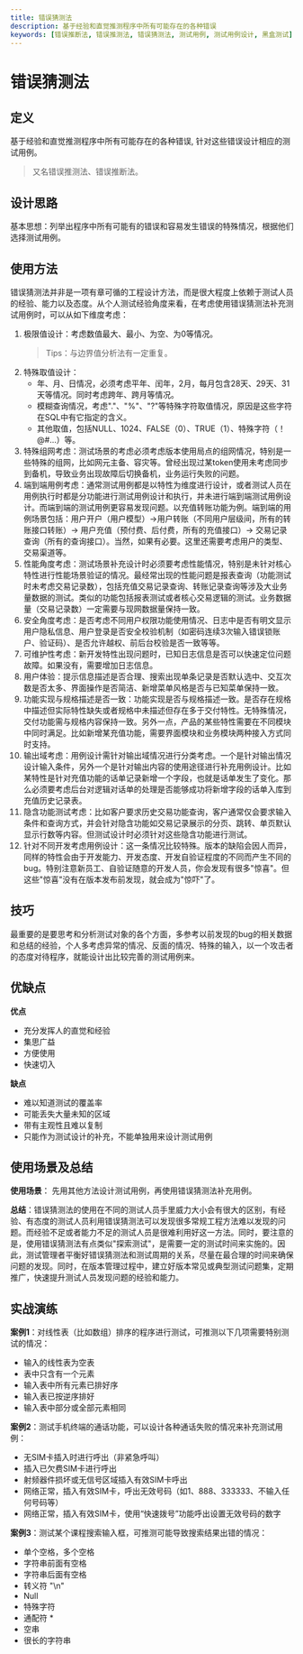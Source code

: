 ```yaml
---
title: 错误猜测法
description: 基于经验和直觉推测程序中所有可能存在的各种错误
keywords: [错误推断法, 错误推测法, 错误猜测法, 测试用例, 测试用例设计, 黑盒测试]
---
```

# 错误猜测法
## 定义
基于经验和直觉推测程序中所有可能存在的各种错误, 针对这些错误设计相应的测试用例。
> 又名错误推测法、错误推断法。

## 设计思路
基本思想：列举出程序中所有可能有的错误和容易发生错误的特殊情况，根据他们选择测试用例。

## 使用方法
错误猜测法并非是一项有章可循的工程设计方法，而是很大程度上依赖于测试人员的经验、能力以及态度。从个人测试经验角度来看，在考虑使用错误猜测法补充测试用例时，可以从如下维度考虑：

1. 极限值设计：考虑数值最大、最小、为空、为0等情况。
   > Tips：与边界值分析法有一定重复。
2. 特殊取值设计：
   * 年、月、日情况，必须考虑平年、闰年，2月，每月包含28天、29天、31天等情况。同时考虑跨年、跨月等情况。
   * 模糊查询情况，考虑"."、"%"、"?"等特殊字符取值情况，原因是这些字符在SQL中有它指定的含义。
   * 其他取值，包括NULL、1024、FALSE（0）、TRUE（1）、特殊字符（！@#...）等。
3. 特殊组网考虑：测试场景的考虑必须考虑版本使用局点的组网情况，特别是一些特殊的组网，比如网元主备、容灾等。曾经出现过某token使用未考虑同步到备机，导致业务出现故障后切换备机，业务运行失败的问题。
4. 端到端用例考虑：通常测试用例都是以特性为维度进行设计，或者测试人员在用例执行时都是分功能进行测试用例设计和执行，并未进行端到端测试用例设计。而端到端的测试用例更容易发现问题。以充值转账功能为例。端到端的用例场景包括：用户开户（用户模型）->用户转账（不同用户层级间，所有的转账接口转账）-> 用户充值（预付费、后付费，所有的充值接口）-> 交易记录查询（所有的查询接口）。当然，如果有必要。这里还需要考虑用户的类型、交易渠道等。
5. 性能角度考虑：测试场景补充设计时必须要考虑性能情况，特别是未针对核心特性进行性能场景验证的情况。最经常出现的性能问题是报表查询（功能测试时未考虑交易记录数），包括充值交易记录查询、转账记录查询等涉及大业务量数据的测试。类似的功能包括报表测试或者核心交易逻辑的测试。业务数据量（交易记录数）一定需要与现网数据量保持一致。
6. 安全角度考虑：是否考虑不同用户权限功能使用情况、日志中是否有明文显示用户隐私信息、用户登录是否安全校验机制（如密码连续3次输入错误锁账户、验证码）、是否允许越权、前后台校验是否一致等等。
7. 可维护性考虑：新开发特性出现问题时，已知日志信息是否可以快速定位问题故障。如果没有，需要增加日志信息。
8. 用户体验：提示信息描述是否合理、搜索出现单条记录是否默认选中、交互次数是否太多、界面操作是否简洁、新增菜单风格是否与已知菜单保持一致。
9.  功能实现与规格描述是否一致：功能实现是否与规格描述一致。是否存在规格中描述但实际特性缺失或者规格中未描述但存在多于交付特性。无特殊情况，交付功能需与规格内容保持一致。另外一点，产品的某些特性需要在不同模块中同时满足。比如新增某充值功能，需要界面模块和业务模块两种接入方式同时支持。
10. 输出域考虑：用例设计需针对输出域情况进行分类考虑。一个是针对输出情况设计输入条件，另外一个是针对输出内容的使用途径进行补充用例设计。比如某特性是针对充值功能的话单记录新增一个字段，也就是话单发生了变化。那么必须要考虑后台对逻辑对话单的处理是否能够成功将新增字段的话单入库到充值历史记录表。
11. 隐含功能测试考虑：比如客户要求历史交易功能查询，客户通常仅会要求输入条件和查询方式，并会针对隐含功能如交易记录展示的分页、跳转、单页默认显示行数等内容。但测试设计时必须针对这些隐含功能进行测试。
12. 针对不同开发考虑用例设计：这一条情况比较特殊。版本的缺陷会因人而异，同样的特性会由于开发能力、开发态度、开发自验证程度的不同而产生不同的bug。特别注意新员工、自验证随意的开发人员，你会发现有很多"惊喜"。但这些"惊喜"没有在版本发布前发现，就会成为"惊吓"了。

## 技巧
最重要的是要思考和分析测试对象的各个方面，多参考以前发现的bug的相关数据和总结的经验，个人多考虑异常的情况、反面的情况、特殊的输入，以一个攻击者的态度对待程序，就能设计出比较完善的测试用例来。

## 优缺点
**优点**
- 充分发挥人的直觉和经验
- 集思广益
- 方便使用
- 快速切入

**缺点**
- 难以知道测试的覆盖率
- 可能丢失大量未知的区域
- 带有主观性且难以复制
- 只能作为测试设计的补充，不能单独用来设计测试用例

## 使用场景及总结
**使用场景**： 先用其他方法设计测试用例，再使用错误猜测法补充用例。

**总结**：错误猜测法的使用在不同的测试人员手里威力大小会有很大的区别，有经验、有态度的测试人员利用错误猜测法可以发现很多常规工程方法难以发现的问题。而经验不足或者能力不足的测试人员是很难利用好这一方法。同时，要注意的是，使用错误猜测法有点类似"探索测试"，是需要一定的测试时间来实施的。因此，测试管理者平衡好错误猜测法和测试周期的关系，尽量在最合理的时间来确保问题的发现。同时，在版本管理过程中，建立好版本常见或典型测试问题集，定期推广，快速提升测试人员发现问题的经验和能力。

## 实战演练
**案例1**：对线性表（比如数组）排序的程序进行测试，可推测以下几项需要特别测试的情况：
* 输入的线性表为空表
* 表中只含有一个元素
* 输入表中所有元素已排好序
* 输入表已按逆序排好
* 输入表中部分或全部元素相同

**案例2**：测试手机终端的通话功能，可以设计各种通话失败的情况来补充测试用例：
* 无SIM卡插入时进行呼出（非紧急呼叫）
* 插入已欠费SIM卡进行呼出
* 射频器件损坏或无信号区域插入有效SIM卡呼出
* 网络正常，插入有效SIM卡，呼出无效号码（如1、888、333333、不输入任何号码等）
* 网络正常，插入有效SIM卡，使用“快速拨号”功能呼出设置无效号码的数字

**案例3**：测试某个课程搜索输入框，可推测可能导致搜索结果出错的情况：
* 单个空格，多个空格
* 字符串前面有空格
* 字符串后面有空格
* 转义符 "\n"
* Null
* 特殊字符
* 通配符 *
* 空串
* 很长的字符串